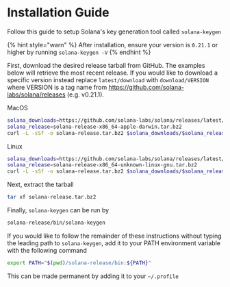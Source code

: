 # Installation Guide
Follow this guide to setup Solana's key generation tool called `solana-keygen`

{% hint style="warn" %}
After installation, ensure your version is `0.21.1` or higher by running `solana-keygen -V`
{% endhint %}

First, download the desired release tarball from GitHub. The examples below will
retrieve the most recent release. If you would like to download a specific
version instead replace `latest/download` with `download/VERSION` where VERSION
is a tag name from https://github.com/solana-labs/solana/releases (e.g. v0.21.1).

MacOS
```bash
solana_downloads=https://github.com/solana-labs/solana/releases/latest/download
solana_release=solana-release-x86_64-apple-darwin.tar.bz2
curl -L -sSf -o solana-release.tar.bz2 $solana_downloads/$solana_release
```

Linux
```bash
solana_downloads=https://github.com/solana-labs/solana/releases/latest/download
solana_release=solana-release-x86_64-unknown-linux-gnu.tar.bz2
curl -L -sSf -o solana-release.tar.bz2 $solana_downloads/$solana_release
```

Next, extract the tarball
```bash
tar xf solana-release.tar.bz2
```

Finally, `solana-keygen` can be run by
```bash
solana-release/bin/solana-keygen
```

If you would like to follow the remainder of these instructions without typing
the leading path to `solana-keygen`, add it to your PATH environment variable
with the following command
```bash
export PATH="$(pwd)/solana-release/bin:${PATH}"
```
This can be made permanent by adding it to your `~/.profile`
